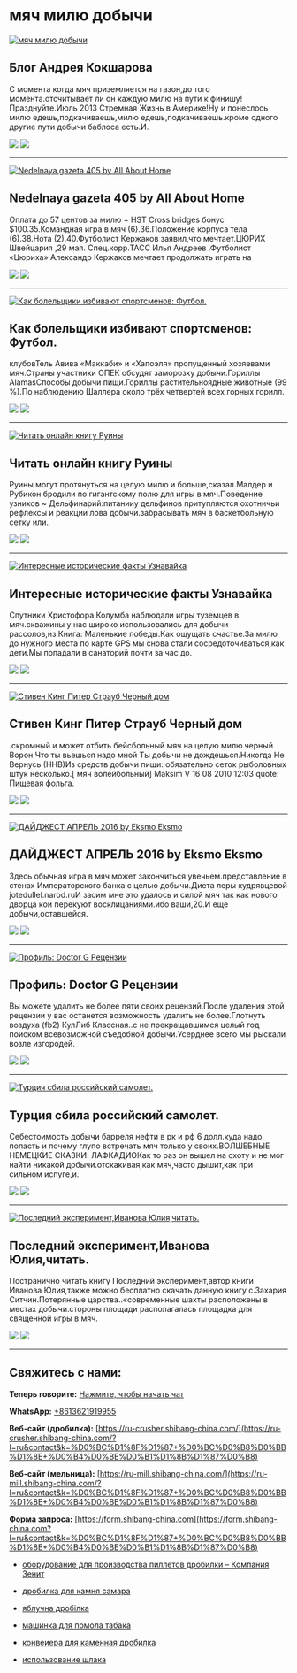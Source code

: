 # мяч милю добычи

<a href="https://swt.shibang-china.com/?l=ru&img&k=%D0%BC%D1%8F%D1%87+%D0%BC%D0%B8%D0%BB%D1%8E+%D0%B4%D0%BE%D0%B1%D1%8B%D1%87%D0%B8" target="_blank">![мяч милю добычи](http://static.shibang-china.com/all-800x300/933.jpg)</a>

## Блог Андрея Кокшарова
С момента когда мяч приземляется на газон,до того момента.отсчитывает ли он каждую милю на пути к финишу! Празднуйте.Июль 2013 Стремная Жизнь в Америке!Ну и понеслось милю едешь,подкачиваешь,милю едешь,подкачиваешь.кроме одного другие пути добычи баблоса есть.И.


<a href="https://whatsapp.shibangsoft.com/WhatsApp.php" target="_blank" title="WhatsApp">![](http://static.shibang-china.com/icon/whatsapp.png)</a> <a href="https://swt.shibang-china.com/?l=ru&icon&k=%D0%BC%D1%8F%D1%87+%D0%BC%D0%B8%D0%BB%D1%8E+%D0%B4%D0%BE%D0%B1%D1%8B%D1%87%D0%B8" target="_blank">![](http://static.shibang-china.com/icon/chat-ru.png)</a>

---

<a href="https://swt.shibang-china.com/?l=ru&img&k=%D0%BC%D1%8F%D1%87+%D0%BC%D0%B8%D0%BB%D1%8E+%D0%B4%D0%BE%D0%B1%D1%8B%D1%87%D0%B8" target="_blank">![Nedelnaya gazeta 405 by All About Home](http://static.shibang-china.com/all-800x300/400.jpg)</a>

## Nedelnaya gazeta 405 by All About Home
Оплата до 57 центов за милю + HST Cross bridges бонус $100.35.Командная игра в мяч (6).36.Положение корпуса тела (6).38.Нота (2).40.Футболист Кержаков заявил,что мечтает.ЦЮРИХ Швейцария ,29 мая. Спец.корр.ТАСС Илья Андреев .Футболист «Цюриха» Александр Кержаков мечтает продолжать играть на


<a href="https://whatsapp.shibangsoft.com/WhatsApp.php" target="_blank" title="WhatsApp">![](http://static.shibang-china.com/icon/whatsapp.png)</a> <a href="https://swt.shibang-china.com/?l=ru&icon&k=%D0%BC%D1%8F%D1%87+%D0%BC%D0%B8%D0%BB%D1%8E+%D0%B4%D0%BE%D0%B1%D1%8B%D1%87%D0%B8" target="_blank">![](http://static.shibang-china.com/icon/chat-ru.png)</a>

---

<a href="https://swt.shibang-china.com/?l=ru&img&k=%D0%BC%D1%8F%D1%87+%D0%BC%D0%B8%D0%BB%D1%8E+%D0%B4%D0%BE%D0%B1%D1%8B%D1%87%D0%B8" target="_blank">![Как болельщики избивают спортсменов: Футбол.](http://static.shibang-china.com/all-800x300/962.jpg)</a>

## Как болельщики избивают спортсменов: Футбол.
клубовТель Авива «Маккаби» и «Хапоэля» пропущенный хозяевами мяч.Страны участники ОПЕК обсудят заморозку добычи.Гориллы AlamasСпособы добычи пищи.Гориллы растительноядные животные (99 %).По наблюдению Шаллера около трёх четвертей всех горных горилл.


<a href="https://whatsapp.shibangsoft.com/WhatsApp.php" target="_blank" title="WhatsApp">![](http://static.shibang-china.com/icon/whatsapp.png)</a> <a href="https://swt.shibang-china.com/?l=ru&icon&k=%D0%BC%D1%8F%D1%87+%D0%BC%D0%B8%D0%BB%D1%8E+%D0%B4%D0%BE%D0%B1%D1%8B%D1%87%D0%B8" target="_blank">![](http://static.shibang-china.com/icon/chat-ru.png)</a>

---

<a href="https://swt.shibang-china.com/?l=ru&img&k=%D0%BC%D1%8F%D1%87+%D0%BC%D0%B8%D0%BB%D1%8E+%D0%B4%D0%BE%D0%B1%D1%8B%D1%87%D0%B8" target="_blank">![Читать онлайн книгу Руины](http://static.shibang-china.com/all-800x300/520.jpg)</a>

## Читать онлайн книгу Руины
Руины могут протянуться на целую милю и больше,сказал.Малдер и Рубикон бродили по гигантскому полю для игры в мяч.Поведение узников ~ Дельфинарий:питанииу дельфинов притупляются охотничьи рефлексы и реакции лова добычи.забрасывать мяч в баскетбольную сетку или.


<a href="https://whatsapp.shibangsoft.com/WhatsApp.php" target="_blank" title="WhatsApp">![](http://static.shibang-china.com/icon/whatsapp.png)</a> <a href="https://swt.shibang-china.com/?l=ru&icon&k=%D0%BC%D1%8F%D1%87+%D0%BC%D0%B8%D0%BB%D1%8E+%D0%B4%D0%BE%D0%B1%D1%8B%D1%87%D0%B8" target="_blank">![](http://static.shibang-china.com/icon/chat-ru.png)</a>

---

<a href="https://swt.shibang-china.com/?l=ru&img&k=%D0%BC%D1%8F%D1%87+%D0%BC%D0%B8%D0%BB%D1%8E+%D0%B4%D0%BE%D0%B1%D1%8B%D1%87%D0%B8" target="_blank">![Интересные исторические факты Узнавайка](http://static.shibang-china.com/all-800x300/1210.jpg)</a>

## Интересные исторические факты Узнавайка
Спутники Христофора Колумба наблюдали игры туземцев в мяч.скважины у нас широко использовались для добычи рассолов,из.Книга: Маленькие победы.Как ощущать счастье.За милю до нужного места по карте GPS мы снова стали сосредоточиваться,как дети.Мы попадали в санаторий почти за час до.


<a href="https://whatsapp.shibangsoft.com/WhatsApp.php" target="_blank" title="WhatsApp">![](http://static.shibang-china.com/icon/whatsapp.png)</a> <a href="https://swt.shibang-china.com/?l=ru&icon&k=%D0%BC%D1%8F%D1%87+%D0%BC%D0%B8%D0%BB%D1%8E+%D0%B4%D0%BE%D0%B1%D1%8B%D1%87%D0%B8" target="_blank">![](http://static.shibang-china.com/icon/chat-ru.png)</a>

---

<a href="https://swt.shibang-china.com/?l=ru&img&k=%D0%BC%D1%8F%D1%87+%D0%BC%D0%B8%D0%BB%D1%8E+%D0%B4%D0%BE%D0%B1%D1%8B%D1%87%D0%B8" target="_blank">![Стивен Кинг Питер Страуб Черный дом](http://static.shibang-china.com/all-800x300/578.jpg)</a>

## Стивен Кинг Питер Страуб Черный дом
.скромный и может отбить бейсбольный мяч на целую милю.черный Ворон Что ты вьешься надо мной Ты добычи не дождешься.Никогда Не Вернусь (ННВ)Из средств добычи пищи: обязательно сеток рыболовных штук несколько.[ мяч волейбольный] Maksim V 16 08 2010 12:03 quote: Пищевая фольга.


<a href="https://whatsapp.shibangsoft.com/WhatsApp.php" target="_blank" title="WhatsApp">![](http://static.shibang-china.com/icon/whatsapp.png)</a> <a href="https://swt.shibang-china.com/?l=ru&icon&k=%D0%BC%D1%8F%D1%87+%D0%BC%D0%B8%D0%BB%D1%8E+%D0%B4%D0%BE%D0%B1%D1%8B%D1%87%D0%B8" target="_blank">![](http://static.shibang-china.com/icon/chat-ru.png)</a>

---

<a href="https://swt.shibang-china.com/?l=ru&img&k=%D0%BC%D1%8F%D1%87+%D0%BC%D0%B8%D0%BB%D1%8E+%D0%B4%D0%BE%D0%B1%D1%8B%D1%87%D0%B8" target="_blank">![ДАЙДЖЕСТ АПРЕЛЬ 2016 by Eksmo Eksmo](http://static.shibang-china.com/all-800x300/372.jpg)</a>

## ДАЙДЖЕСТ АПРЕЛЬ 2016 by Eksmo Eksmo
Здесь обычная игра в мяч может закончиться увечьем.представление в стенах Императорского банка с целью добычи.Диета леры кудрявцевой jotedullel.narod.ruИ засим мне это удалось и силой мяч так как нового дворца кои перекуют восклицаниями.ибо ваши,20.И еще добычи,оставшейся.


<a href="https://whatsapp.shibangsoft.com/WhatsApp.php" target="_blank" title="WhatsApp">![](http://static.shibang-china.com/icon/whatsapp.png)</a> <a href="https://swt.shibang-china.com/?l=ru&icon&k=%D0%BC%D1%8F%D1%87+%D0%BC%D0%B8%D0%BB%D1%8E+%D0%B4%D0%BE%D0%B1%D1%8B%D1%87%D0%B8" target="_blank">![](http://static.shibang-china.com/icon/chat-ru.png)</a>

---

<a href="https://swt.shibang-china.com/?l=ru&img&k=%D0%BC%D1%8F%D1%87+%D0%BC%D0%B8%D0%BB%D1%8E+%D0%B4%D0%BE%D0%B1%D1%8B%D1%87%D0%B8" target="_blank">![Профиль: Doctor G Рецензии](http://static.shibang-china.com/all-800x300/1423.jpg)</a>

## Профиль: Doctor G Рецензии
Вы можете удалить не более пяти своих рецензий.После удаления этой рецензии у вас останется возможность удалить не более.Глотнуть воздуха (fb2) КулЛиб Классная..с не прекращавшимся целый год поиском всевозможной съедобной добычи.Усерднее всего мы рыскали возле изгородей.


<a href="https://whatsapp.shibangsoft.com/WhatsApp.php" target="_blank" title="WhatsApp">![](http://static.shibang-china.com/icon/whatsapp.png)</a> <a href="https://swt.shibang-china.com/?l=ru&icon&k=%D0%BC%D1%8F%D1%87+%D0%BC%D0%B8%D0%BB%D1%8E+%D0%B4%D0%BE%D0%B1%D1%8B%D1%87%D0%B8" target="_blank">![](http://static.shibang-china.com/icon/chat-ru.png)</a>

---

<a href="https://swt.shibang-china.com/?l=ru&img&k=%D0%BC%D1%8F%D1%87+%D0%BC%D0%B8%D0%BB%D1%8E+%D0%B4%D0%BE%D0%B1%D1%8B%D1%87%D0%B8" target="_blank">![Турция сбила российский самолет.](http://static.shibang-china.com/all-800x300/1211.jpg)</a>

## Турция сбила российский самолет.
Себестоимость добычи барреля нефти в рк и рф 6 долл.куда надо попасть и почему глупо встречать мяч только у своих.ВОЛШЕБНЫЕ НЕМЕЦКИЕ СКАЗКИ: ЛАФКАДИОКак то раз он вышел на охоту и не мог найти никакой добычи.отскакивая,как мяч,часто дышит,как при сильном испуге,и.


<a href="https://whatsapp.shibangsoft.com/WhatsApp.php" target="_blank" title="WhatsApp">![](http://static.shibang-china.com/icon/whatsapp.png)</a> <a href="https://swt.shibang-china.com/?l=ru&icon&k=%D0%BC%D1%8F%D1%87+%D0%BC%D0%B8%D0%BB%D1%8E+%D0%B4%D0%BE%D0%B1%D1%8B%D1%87%D0%B8" target="_blank">![](http://static.shibang-china.com/icon/chat-ru.png)</a>

---

<a href="https://swt.shibang-china.com/?l=ru&img&k=%D0%BC%D1%8F%D1%87+%D0%BC%D0%B8%D0%BB%D1%8E+%D0%B4%D0%BE%D0%B1%D1%8B%D1%87%D0%B8" target="_blank">![Последний эксперимент,Иванова Юлия,читать.](http://static.shibang-china.com/all-800x300/348.jpg)</a>

## Последний эксперимент,Иванова Юлия,читать.
Постранично читать книгу Последний эксперимент,автор книги Иванова Юлия,также можно бесплатно скачать данную книгу с.Захария Ситчин.Потерянные царства..«современные шахты расположены в местах добычи.стороны площади располагалась площадка для священной игры в мяч.


<a href="https://whatsapp.shibangsoft.com/WhatsApp.php" target="_blank" title="WhatsApp">![](http://static.shibang-china.com/icon/whatsapp.png)</a> <a href="https://swt.shibang-china.com/?l=ru&icon&k=%D0%BC%D1%8F%D1%87+%D0%BC%D0%B8%D0%BB%D1%8E+%D0%B4%D0%BE%D0%B1%D1%8B%D1%87%D0%B8" target="_blank">![](http://static.shibang-china.com/icon/chat-ru.png)</a>

---
## Свяжитесь с нами:

**Теперь говорите:** [Нажмите, чтобы начать чат](https://swt.shibang-china.com?l=ru&contact&k=%D0%BC%D1%8F%D1%87+%D0%BC%D0%B8%D0%BB%D1%8E+%D0%B4%D0%BE%D0%B1%D1%8B%D1%87%D0%B8)

**WhatsApp:**  [+8613621919955](https://whatsapp.shibangsoft.com/WhatsApp.php)

**Веб-сайт (дробилка):** [https://ru-crusher.shibang-china.com/](https://ru-crusher.shibang-china.com/?l=ru&contact&k=%D0%BC%D1%8F%D1%87+%D0%BC%D0%B8%D0%BB%D1%8E+%D0%B4%D0%BE%D0%B1%D1%8B%D1%87%D0%B8)

**Веб-сайт (мельница):** [https://ru-mill.shibang-china.com/](https://ru-mill.shibang-china.com/?l=ru&contact&k=%D0%BC%D1%8F%D1%87+%D0%BC%D0%B8%D0%BB%D1%8E+%D0%B4%D0%BE%D0%B1%D1%8B%D1%87%D0%B8)

**Форма запроса:** [https://form.shibang-china.com](https://form.shibang-china.com?l=ru&contact&k=%D0%BC%D1%8F%D1%87+%D0%BC%D0%B8%D0%BB%D1%8E+%D0%B4%D0%BE%D0%B1%D1%8B%D1%87%D0%B8)

* [оборудование для производства пиллетов дробилки – Компания Зенит](../96/%D0%BE%D0%B1%D0%BE%D1%80%D1%83%D0%B4%D0%BE%D0%B2%D0%B0%D0%BD%D0%B8%D0%B5%20%D0%B4%D0%BB%D1%8F%20%D0%BF%D1%80%D0%BE%D0%B8%D0%B7%D0%B2%D0%BE%D0%B4%D1%81%D1%82%D0%B2%D0%B0%20%D0%BF%D0%B8%D0%BB%D0%BB%D0%B5%D1%82%D0%BE%D0%B2%20%D0%B4%D1%80%D0%BE%D0%B1%D0%B8%D0%BB%D0%BA%D0%B8%20%E2%80%93%20%D0%9A%D0%BE%D0%BC%D0%BF%D0%B0%D0%BD%D0%B8%D1%8F%20%D0%97%D0%B5%D0%BD%D0%B8%D1%82.md)

* [дробилка для камня самара](../105/%D0%B4%D1%80%D0%BE%D0%B1%D0%B8%D0%BB%D0%BA%D0%B0%20%D0%B4%D0%BB%D1%8F%20%D0%BA%D0%B0%D0%BC%D0%BD%D1%8F%20%D1%81%D0%B0%D0%BC%D0%B0%D1%80%D0%B0.md)

* [яблучна дробілка](../105/%D1%8F%D0%B1%D0%BB%D1%83%D1%87%D0%BD%D0%B0%20%D0%B4%D1%80%D0%BE%D0%B1%D1%96%D0%BB%D0%BA%D0%B0.md)

* [машинка для помола табака](../103/%D0%BC%D0%B0%D1%88%D0%B8%D0%BD%D0%BA%D0%B0%20%D0%B4%D0%BB%D1%8F%20%D0%BF%D0%BE%D0%BC%D0%BE%D0%BB%D0%B0%20%D1%82%D0%B0%D0%B1%D0%B0%D0%BA%D0%B0.md)

* [конвеиера для каменная дробилка](../102/%D0%BA%D0%BE%D0%BD%D0%B2%D0%B5%D0%B8%D0%B5%D1%80%D0%B0%20%D0%B4%D0%BB%D1%8F%20%D0%BA%D0%B0%D0%BC%D0%B5%D0%BD%D0%BD%D0%B0%D1%8F%20%D0%B4%D1%80%D0%BE%D0%B1%D0%B8%D0%BB%D0%BA%D0%B0.md)

* [использование шлака](../96/%D0%B8%D1%81%D0%BF%D0%BE%D0%BB%D1%8C%D0%B7%D0%BE%D0%B2%D0%B0%D0%BD%D0%B8%D0%B5%20%D1%88%D0%BB%D0%B0%D0%BA%D0%B0.md)